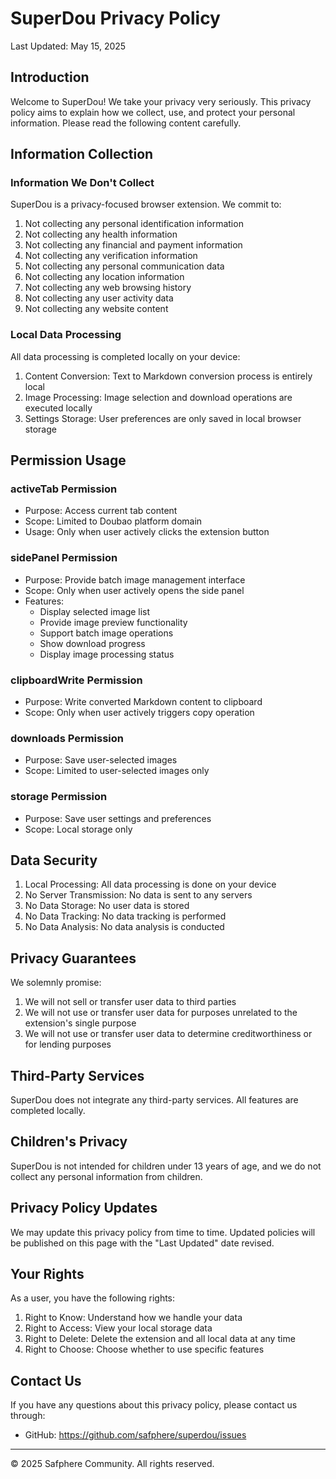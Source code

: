# SuperDou Privacy Policy

Last Updated: May 15, 2025

## Introduction

Welcome to SuperDou! We take your privacy very seriously. This privacy policy aims to explain how we collect, use, and protect your personal information. Please read the following content carefully.

## Information Collection

### Information We Don't Collect

SuperDou is a privacy-focused browser extension. We commit to:

1. Not collecting any personal identification information
2. Not collecting any health information
3. Not collecting any financial and payment information
4. Not collecting any verification information
5. Not collecting any personal communication data
6. Not collecting any location information
7. Not collecting any web browsing history
8. Not collecting any user activity data
9. Not collecting any website content

### Local Data Processing

All data processing is completed locally on your device:

1. Content Conversion: Text to Markdown conversion process is entirely local
2. Image Processing: Image selection and download operations are executed locally
3. Settings Storage: User preferences are only saved in local browser storage

## Permission Usage

### activeTab Permission
- Purpose: Access current tab content
- Scope: Limited to Doubao platform domain
- Usage: Only when user actively clicks the extension button

### sidePanel Permission
- Purpose: Provide batch image management interface
- Scope: Only when user actively opens the side panel
- Features:
  * Display selected image list
  * Provide image preview functionality
  * Support batch image operations
  * Show download progress
  * Display image processing status

### clipboardWrite Permission
- Purpose: Write converted Markdown content to clipboard
- Scope: Only when user actively triggers copy operation

### downloads Permission
- Purpose: Save user-selected images
- Scope: Limited to user-selected images only

### storage Permission
- Purpose: Save user settings and preferences
- Scope: Local storage only

## Data Security

1. Local Processing: All data processing is done on your device
2. No Server Transmission: No data is sent to any servers
3. No Data Storage: No user data is stored
4. No Data Tracking: No data tracking is performed
5. No Data Analysis: No data analysis is conducted

## Privacy Guarantees

We solemnly promise:

1. We will not sell or transfer user data to third parties
2. We will not use or transfer user data for purposes unrelated to the extension's single purpose
3. We will not use or transfer user data to determine creditworthiness or for lending purposes

## Third-Party Services

SuperDou does not integrate any third-party services. All features are completed locally.

## Children's Privacy

SuperDou is not intended for children under 13 years of age, and we do not collect any personal information from children.

## Privacy Policy Updates

We may update this privacy policy from time to time. Updated policies will be published on this page with the "Last Updated" date revised.

## Your Rights

As a user, you have the following rights:

1. Right to Know: Understand how we handle your data
2. Right to Access: View your local storage data
3. Right to Delete: Delete the extension and all local data at any time
4. Right to Choose: Choose whether to use specific features

## Contact Us

If you have any questions about this privacy policy, please contact us through:

- GitHub: https://github.com/safphere/superdou/issues


---

© 2025 Safphere Community. All rights reserved. 